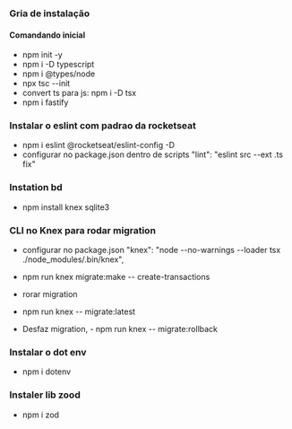 ### Gria de instalação

#### Comandando inicial 
- npm init -y
- npm i -D typescript
- npm i @types/node
- npx tsc --init
- convert ts para js: npm i -D tsx
- npm i fastify

### Instalar o eslint com padrao da rocketseat 
- npm i eslint @rocketseat/eslint-config -D
- configurar no package.json dentro de scripts "lint": "eslint src --ext .ts fix"

### Instation bd
- npm install knex sqlite3

### CLI no Knex para rodar migration
-  configurar no package.json "knex": "node --no-warnings --loader tsx ./node_modules/.bin/knex",
- npm run knex migrate:make -- create-transactions

- rorar migration
- npm run knex -- migrate:latest

- Desfaz migration, - npm run knex -- migrate:rollback

### Instalar o dot env
- npm i dotenv

### Instaler lib zood
- npm i zod


